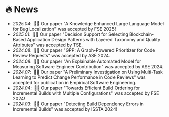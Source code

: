 # 🔥 News
- *2025.04*: &nbsp;🎉🎉 Our paper "A Knowledge Enhanced Large Language Model for Bug Localization" was accepted by FSE 2025!
- *2025.01*: &nbsp;🎉🎉 Our paper "Decision Support for Selecting Blockchain-Based Application Design Patterns with Layered Taxonomy and Quality Attributes" was accepted by TSE.
- *2024.08*: &nbsp;🎉🎉 Our paper "GPP: A Graph-Powered Prioritizer for Code Review Requests" was accepted by ASE 2024.
- *2024.08*: &nbsp;🎉🎉 Our paper "An Explainable Automated Model for Measuring Software Engineer Contribution" was accepted by ASE 2024.
- *2024.07*: &nbsp;🎉🎉 Our paper "A Preliminary Investigation on Using Multi-Task Learning to Predict Change Performance in Code Reviews" was accepted for publication in Empirical Software Engineering.
- *2024.04*: &nbsp;🎉🎉 Our paper "Towards Efficient Build Ordering for Incremental Builds with Multiple Configurations" was accepted by FSE 2024!
- *2024.03*: &nbsp;🎉🎉 Our paper "Detecting Build Dependency Errors in Incremental Builds" was accepted by ISSTA 2024!
